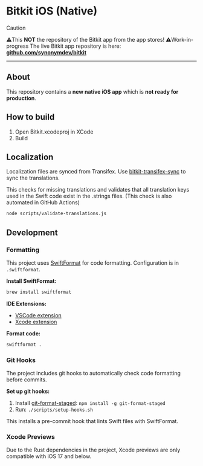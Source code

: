 # Bitkit iOS (Native)

> [!CAUTION]
> ⚠️This **NOT** the repository of the Bitkit app from the app stores!
> ⚠️Work-in-progress
> The live Bitkit app repository is here: **[github.com/synonymdev/bitkit](https://github.com/synonymdev/bitkit)**

---

## About

This repository contains a **new native iOS app** which is **not ready for production**.


## How to build

1. Open Bitkit.xcodeproj in XCode
2. Build

## Localization

Localization files are synced from Transifex. Use [bitkit-transifex-sync](https://github.com/synonymdev/bitkit-transifex-sync) to sync the translations.

This checks for missing translations and validates that all translation keys used in the Swift code exist in the .strings files. (This check is also automated in GitHub Actions)

```bash
node scripts/validate-translations.js
```

## Development

### Formatting

This project uses [SwiftFormat](https://github.com/nicklockwood/SwiftFormat) for code formatting. Configuration is in `.swiftformat`.

**Install SwiftFormat:**
```bash
brew install swiftformat
```

**IDE Extensions:**
- [VSCode extension](https://open-vsx.org/extension/vknabel/vscode-swiftformat)
- [Xcode extension](https://github.com/nicklockwood/SwiftFormat#xcode-source-editor-extension)

**Format code:**
```bash
swiftformat .
```

### Git Hooks

The project includes git hooks to automatically check code formatting before commits.

**Set up git hooks:**
1. Install [git-format-staged](https://github.com/hallettj/git-format-staged): `npm install -g git-format-staged`
2. Run: `./scripts/setup-hooks.sh`

This installs a pre-commit hook that lints Swift files with SwiftFormat.

### Xcode Previews

Due to the Rust dependencies in the project, Xcode previews are only compatible with iOS 17 and below.
